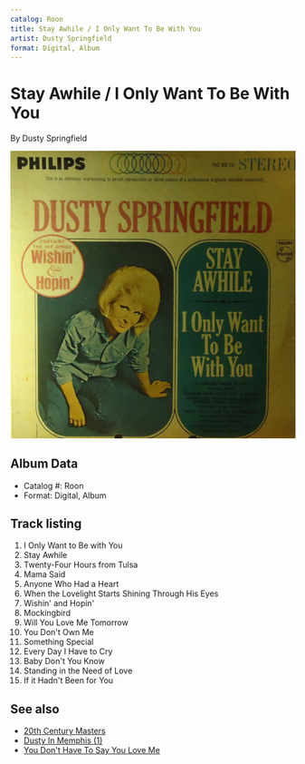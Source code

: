 ```yaml
---
catalog: Roon
title: Stay Awhile / I Only Want To Be With You
artist: Dusty Springfield
format: Digital, Album
---
```


# Stay Awhile / I Only Want To Be With You

By Dusty Springfield

![](../../assets/albumcovers/Dusty_Springfield-Stay_Awhile_-_I_Only_Want_To_Be_With_You.png)

## Album Data

- Catalog #: Roon
- Format: Digital, Album


## Track listing


1. I Only Want to Be with You
2. Stay Awhile
3. Twenty-Four Hours from Tulsa
4. Mama Said
5. Anyone Who Had a Heart
6. When the Lovelight Starts Shining Through His Eyes
7. Wishin' and Hopin'
8. Mockingbird
9. Will You Love Me Tomorrow
10. You Don't Own Me
11. Something Special
12. Every Day I Have to Cry
13. Baby Don't You Know
14. Standing in the Need of Love
15. If it Hadn't Been for You


## See also

- [20th Century Masters](20th_Century_Masters-_The_Millennium_Collection-_Best_Of_Dusty_Springfield.md)
- [Dusty In Memphis (1)](Dusty_In_Memphis_1.md)
- [You Don't Have To Say You Love Me](You_Dont_Have_To_Say_You_Love_Me.md)
